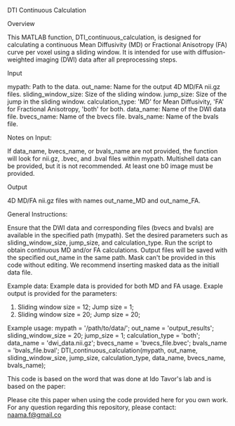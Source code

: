 DTI Continuous Calculation

Overview

This MATLAB function, DTI_continuous_calculation, is designed for calculating a continuous Mean Diffusivity (MD) or Fractional Anisotropy (FA) curve per voxel using a sliding window. 
It is intended for use with diffusion-weighted imaging (DWI) data after all preprocessing steps.

Input

mypath: Path to the data.
out_name: Name for the output 4D MD/FA nii.gz files.
sliding_window_size: Size of the sliding window.
jump_size: Size of the jump in the sliding window.
calculation_type: 'MD' for Mean Diffusivity, 'FA' for Fractional Anisotropy, 'both' for both.
data_name: Name of the DWI data file.
bvecs_name: Name of the bvecs file.
bvals_name: Name of the bvals file.

Notes on Input:

If data_name, bvecs_name, or bvals_name are not provided, the function will look for nii.gz, .bvec, and .bval files within mypath.
Multishell data can be provided, but it is not recommended.
At least one b0 image must be provided.

Output

4D MD/FA nii.gz files with names out_name_MD and out_name_FA.


General Instructions:

Ensure that the DWI data and corresponding files (bvecs and bvals) are available in the specified path (mypath).
Set the desired parameters such as sliding_window_size, jump_size, and calculation_type.
Run the script to obtain continuous MD and/or FA calculations.
Output files will be saved with the specified out_name in the same path.
Mask can't be provided in this code without editing. We recommend inserting masked data as the initiall data file. 

Example data:
Example data is provided for both MD and FA usage. Exaple output is provided for the parameters:
1. Sliding window size = 12; Jump size = 1;
2. Sliding window size = 20; Jump size = 20;

Example usage:
mypath = '/path/to/data/';
out_name = 'output_results';
sliding_window_size = 20;
jump_size = 1;
calculation_type = 'both';
data_name = 'dwi_data.nii.gz';
bvecs_name = 'bvecs_file.bvec';
bvals_name = 'bvals_file.bval';
DTI_continuous_calculation(mypath, out_name, sliding_window_size, jump_size, calculation_type, data_name, bvecs_name, bvals_name);





This code is based on the word that was done at Ido Tavor's lab and is based on the paper:

Please cite this paper when using the code provided here for you own work.
For any question regarding this repository, please contact: naama.f@gmail.co


